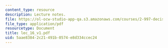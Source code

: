 ```yaml
---
content_type: resource
description: Lecture notes.
file: https://ol-ocw-studio-app-qa.s3.amazonaws.com/courses/2-997-decision-making-in-large-scale-systems-spring-2004/5aae83842c21491b0574e8d334ccec24_lec_16_v1.pdf
file_type: application/pdf
resourcetype: Document
title: lec_16_v1.pdf
uid: 5aae8384-2c21-491b-0574-e8d334ccec24
---
```

